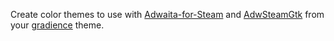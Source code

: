 Create color themes to use with
[Adwaita-for-Steam](https://github.com/tkashkin/Adwaita-for-Steam) and
[AdwSteamGtk](https://github.com/Foldex/AdwSteamGtk) from your
[gradience](https://github.com/GradienceTeam/Gradience) theme.

